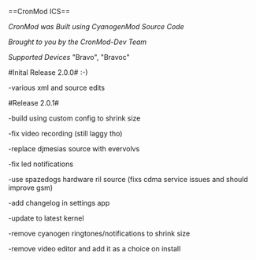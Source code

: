 ==CronMod ICS==


*CronMod was Built using CyanogenMod Source Code*

*Brought to you by the CronMod-Dev Team*

*Supported Devices*
"Bravo", "Bravoc"


#Inital Release 2.0.0# :-)

-various xml and source edits


#Release 2.0.1#

-build using custom config to shrink size

-fix video recording (still laggy tho)

-replace djmesias source with evervolvs

-fix led notifications

-use spazedogs hardware ril source (fixs cdma service issues and should improve gsm)

-add changelog in settings app

-update to latest kernel

-remove cyanogen ringtones/notifications to shrink size

-remove video editor and add it as a choice on install
